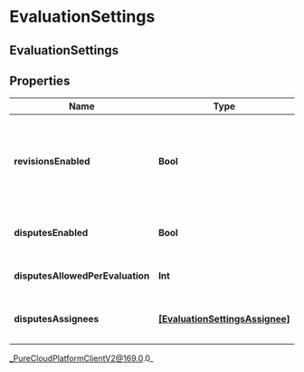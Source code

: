 # EvaluationSettings

## EvaluationSettings

## Properties

|Name | Type | Description | Notes|
|------------ | ------------- | ------------- | -------------|
| **revisionsEnabled** | **Bool** | Whether revisions are allowed for evaluations. When enabled, rescoring creates a new version of the evaluation and retracts the existing evaluation version. Does not apply for calibration evaluations. | [optional] |
| **disputesEnabled** | **Bool** | Whether disputes are allowed for evaluations. Does not apply for calibration evaluations. | [optional] |
| **disputesAllowedPerEvaluation** | **Int** | The maximum number of disputes allowed for an evaluation. | [optional] |
| **disputesAssignees** | [**[EvaluationSettingsAssignee]**]([EvaluationSettingsAssignee]) | A list of assignees responsible for handling each dispute. This list size needs to be equal to disputesAllowedPerEvaluation. | [optional] |



_PureCloudPlatformClientV2@169.0.0_
